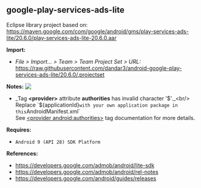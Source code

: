## google-play-services-ads-lite

Eclipse library project based on:<br/>
https://maven.google.com/com/google/android/gms/play-services-ads-lite/20.6.0/play-services-ads-lite-20.6.0.aar

**Import:**
- _File > Import... > Team > Team Project Set > URL:_<br/>
  https://raw.githubusercontent.com/dandar3/android-google-play-services-ads-lite/20.6.0/.projectset

**Notes:** <img src="https://raw.githubusercontent.com/google/material-design-icons/main/png/alert/error_outline/materialicons/24dp/1x/baseline_error_outline_black_24dp.png" align="top" />
- _Tag **&lt;provider&gt;** attribute **authorities** has invalid character '$'._<br/>
  Replace `${applicationId}` with your own application package in this `AndroidManifest.xml`<br/>
  See [&lt;provider android:authorities&gt;](https://developer.android.com/guide/topics/manifest/provider-element.html#auth) tag documentation for more details.

**Requires:**
- `Android 9 (API 28) SDK Platform`

**References:**
- https://developers.google.com/admob/android/lite-sdk
- https://developers.google.com/admob/android/rel-notes
- https://developers.google.com/android/guides/releases